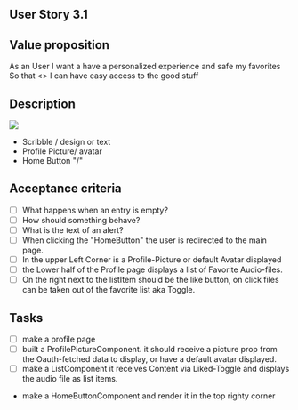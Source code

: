 
## User Story 3.1

## Value proposition

As an User 
I want a have a personalized experience and safe my favorites
So that <> I can have easy access to the good stuff

## Description

![](./userStory03.excalidraw)
- Scribble / design or text
- Profile Picture/ avatar
- Home Button "/"

## Acceptance criteria

- [ ] What happens when an entry is empty?
- [ ] How should something behave?
- [ ] What is the text of an alert?
- [ ] When clicking the "HomeButton" the user is redirected to the main page.
- [ ] In the upper Left Corner is a Profile-Picture or default Avatar displayed
- [ ] the Lower half of the Profile page displays a list of Favorite Audio-files.
 - [ ] On the right next to the listItem should be the like button, on click files can be taken out of the favorite list aka Toggle.
## Tasks

- [ ] make a profile page
- [ ] built a ProfilePictureComponent. it should receive a picture prop from the Oauth-fetched data to display, or have a default avatar displayed.
- [ ] make a ListComponent it receives Content via Liked-Toggle and displays the audio file as list items.
- make a HomeButtonComponent and render it in the top righty corner